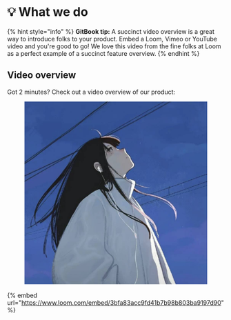 # 💡 What we do

{% hint style="info" %}
**GitBook tip:** A succinct video overview is a great way to introduce folks to your product. Embed a Loom, Vimeo or YouTube video and you're good to go! We love this video from the fine folks at Loom as a perfect example of a succinct feature overview.
{% endhint %}

## Video overview

Got 2 minutes? Check out a video overview of our product:

<figure><img src="../.gitbook/assets/微信图片_20220930142748.jpg" alt=""><figcaption></figcaption></figure>

{% embed url="https://www.loom.com/embed/3bfa83acc9fd41b7b98b803ba9197d90" %}
